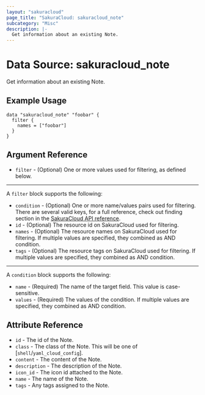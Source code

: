 ```yaml
---
layout: "sakuracloud"
page_title: "SakuraCloud: sakuracloud_note"
subcategory: "Misc"
description: |-
  Get information about an existing Note.
---
```


# Data Source: sakuracloud_note

Get information about an existing Note.

## Example Usage

```hcl
data "sakuracloud_note" "foobar" {
  filter {
    names = ["foobar"]
  }
}
```
## Argument Reference

* `filter` - (Optional) One or more values used for filtering, as defined below.


---

A `filter` block supports the following:

* `condition` - (Optional) One or more name/values pairs used for filtering. There are several valid keys, for a full reference, check out finding section in the [SakuraCloud API reference](https://developer.sakura.ad.jp/cloud/api/1.1/).
* `id` - (Optional) The resource id on SakuraCloud used for filtering.
* `names` - (Optional) The resource names on SakuraCloud used for filtering. If multiple values ​​are specified, they combined as AND condition.
* `tags` - (Optional) The resource tags on SakuraCloud used for filtering. If multiple values ​​are specified, they combined as AND condition.

---

A `condition` block supports the following:

* `name` - (Required) The name of the target field. This value is case-sensitive.
* `values` - (Required) The values of the condition. If multiple values ​​are specified, they combined as AND condition.


## Attribute Reference

* `id` - The id of the Note.
* `class` - The class of the Note. This will be one of [`shell`/`yaml_cloud_config`].
* `content` - The content of the Note.
* `description` - The description of the Note.
* `icon_id` - The icon id attached to the Note.
* `name` - The name of the Note.
* `tags` - Any tags assigned to the Note.




